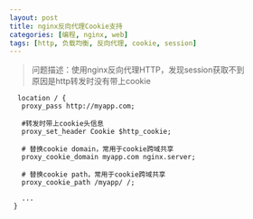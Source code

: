 ```yaml
---
layout: post
title: nginx反向代理Cookie支持
categories: [编程, nginx, web]
tags: [http, 负载均衡, 反向代理, cookie, session]
---
```



> 问题描述：使用nginx反向代理HTTP，发现session获取不到   
> 原因是http转发时没有带上cookie

```nginx
  location / {
   proxy_pass http://myapp.com;
   
   #转发时带上cookie头信息
   proxy_set_header Cookie $http_cookie;
   
   # 替换cookie domain，常用于cookie跨域共享
   proxy_cookie_domain myapp.com nginx.server;
   
   # 替换cookie path，常用于cookie跨域共享
   proxy_cookie_path /myapp/ /;
   
   ...
 }

```
